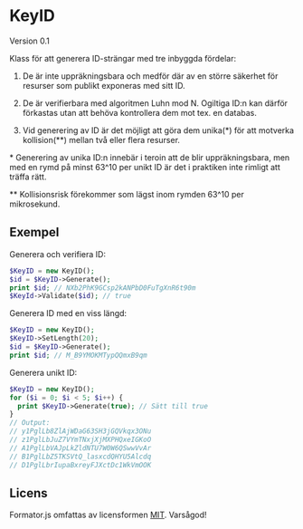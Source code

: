 # KeyID

Version 0.1

Klass för att generera ID-strängar med tre inbyggda fördelar:

1. De är inte uppräkningsbara och medför där av en större säkerhet för resurser som publikt exponeras med sitt ID.

2. De är verifierbara med algoritmen Luhn mod N. Ogiltiga ID:n kan därför förkastas utan att behöva kontrollera dem mot tex. en databas.

3. Vid generering av ID är det möjligt att göra dem unika(&ast;) för att motverka kollision(&ast;&ast;) mellan två eller flera resurser.

&ast; Generering av unika ID:n innebär i teroin att de blir uppräkningsbara,
men med en rymd på minst 63^10 per unikt ID är det i praktiken inte rimligt 
att träffa rätt.

&ast;&ast; Kollisionsrisk förekommer som lägst inom rymden 63^10 per mikrosekund.

## Exempel

Generera och verifiera ID:
```php
$KeyID = new KeyID();
$id = $KeyID->Generate();
print $id; // NXb2PhK9GCsp2kANPbD0FuTgXnR6t90m
$KeyId->Validate($id); // true
```

Generera ID med en viss längd:
```php
$KeyID = new KeyID();
$KeyID->SetLength(20);
$id = $KeyID->Generate();
print $id; // M_B9YMOKMTypQQmxB9qm
```

Generera unikt ID:
```php
$KeyID = new KeyID();
for ($i = 0; $i < 5; $i++) {
  print $KeyID->Generate(true); // Sätt till true
}
// Output:
// y1PglLb8ZlAjWDaG63SH3jGQVkqx3ONu
// z1PglLbJuZ7VYmTNxjXjMXPHQxeIGKoO
// A1PglLbVAJpLkZldNTU7W0W6QSwwVvAr
// B1PglLbZ5TKSVtQ_lasxcdQHYU5Alcdq
// D1PglLbrIupaBxreyFJXctDc1WkVmOOK
```

## Licens
Formator.js omfattas av licensformen [MIT](https://opensource.org/licenses/MIT "The MIT License"). Varsågod!

